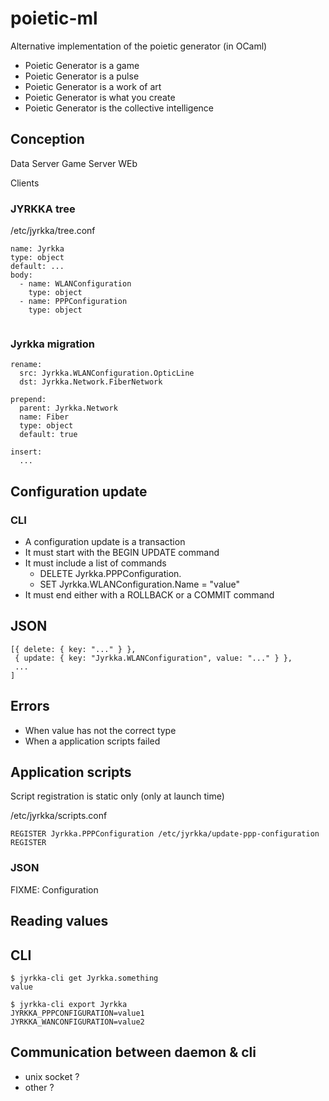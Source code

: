 poietic-ml
==========

Alternative implementation of the poietic generator (in OCaml)

* Poietic Generator is a game
* Poietic Generator is a pulse
* Poietic Generator is a work of art
* Poietic Generator is what you create
* Poietic Generator is the collective intelligence


Conception
-----------------------

Data Server
Game Server
WEb


Clients 


### JYRKKA tree

/etc/jyrkka/tree.conf

```
name: Jyrkka
type: object
default: ...
body: 
  - name: WLANConfiguration
    type: object
  - name: PPPConfiguration
    type: object
    
```

### Jyrkka migration

```
rename:
  src: Jyrkka.WLANConfiguration.OpticLine
  dst: Jyrkka.Network.FiberNetwork

prepend:
  parent: Jyrkka.Network
  name: Fiber
  type: object
  default: true
  
insert:
  ...
```
  

Configuration update
--------------------

### CLI

- A configuration update is a transaction
- It must start with the BEGIN UPDATE command
- It must include a list of commands
  - DELETE Jyrkka.PPPConfiguration.
  - SET Jyrkka.WLANConfiguration.Name = "value"
- It must end either with a ROLLBACK or a COMMIT command

## JSON

```
[{ delete: { key: "..." } },
 { update: { key: "Jyrkka.WLANConfiguration", value: "..." } },
 ...
]
```


## Errors

* When value has not the correct type
* When a application scripts failed


Application scripts
-------------------

Script registration is static only (only at launch time)

/etc/jyrkka/scripts.conf
 
```
REGISTER Jyrkka.PPPConfiguration /etc/jyrkka/update-ppp-configuration
REGISTER 
```

### JSON

FIXME: Configuration 


Reading values
--------------

## CLI

    $ jyrkka-cli get Jyrkka.something
    value

    $ jyrkka-cli export Jyrkka
    JYRKKA_PPPCONFIGURATION=value1
    JYRKKA_WANCONFIGURATION=value2


Communication between daemon & cli
----------------------------------

- unix socket ?
- other ?

